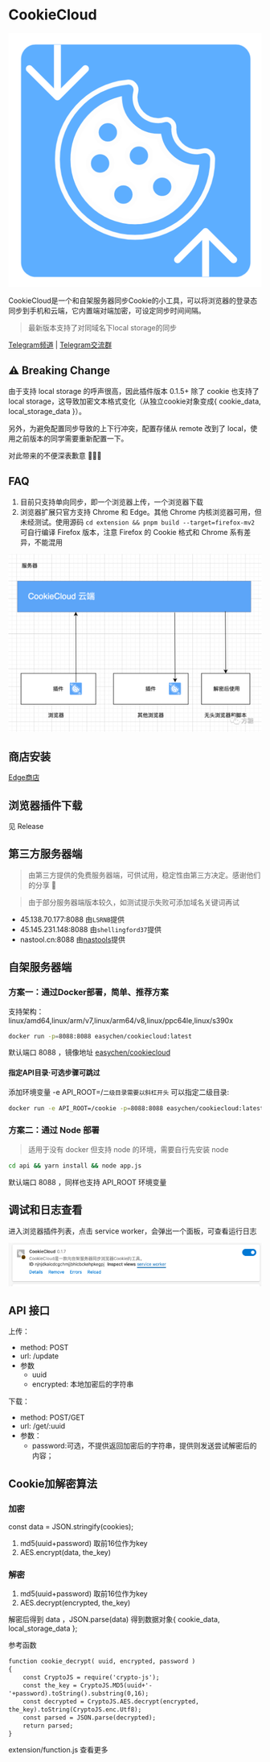 # CookieCloud

![](extension/assets/icon.png)

CookieCloud是一个和自架服务器同步Cookie的小工具，可以将浏览器的登录态同步到手机和云端，它内置端对端加密，可设定同步时间间隔。

> 最新版本支持了对同域名下local storage的同步

[Telegram频道](https://t.me/CookieCloudTG) | [Telegram交流群](https://t.me/CookieCloudGroup)

## ⚠️ Breaking Change

由于支持 local storage 的呼声很高，因此插件版本 0.1.5+ 除了 cookie 也支持了 local storage，这导致加密文本格式变化（从独立cookie对象变成{ cookie_data, local_storage_data }）。

另外，为避免配置同步导致的上下行冲突，配置存储从 remote 改到了 local，使用之前版本的同学需要重新配置一下。

对此带来的不便深表歉意 🙇🏻‍♂️

## FAQ

1. 目前只支持单向同步，即一个浏览器上传，一个浏览器下载
2. 浏览器扩展只官方支持 Chrome 和 Edge。其他 Chrome 内核浏览器可用，但未经测试。使用源码 `cd extension && pnpm build --target=firefox-mv2` 可自行编译 Firefox 版本，注意 Firefox 的 Cookie 格式和 Chrome 系有差异，不能混用

![](images/20230121092535.png)  


## 商店安装

[Edge商店](https://microsoftedge.microsoft.com/addons/detail/cookiecloud/bffenpfpjikaeocaihdonmgnjjdpjkeo)

## 浏览器插件下载

见 Release

## 第三方服务器端

> 由第三方提供的免费服务器端，可供试用，稳定性由第三方决定。感谢他们的分享 👏

> 由于部分服务器端版本较久，如测试提示失败可添加域名关键词再试

- 45.138.70.177:8088 由`LSRNB`提供
- 45.145.231.148:8088 由`shellingford37`提供
- nastool.cn:8088 由[nastools](https://github.com/jxxghp/nas-tools)提供

## 自架服务器端

### 方案一：通过Docker部署，简单、推荐方案

支持架构：linux/amd64,linux/arm/v7,linux/arm64/v8,linux/ppc64le,linux/s390x

```bash
docker run -p=8088:8088 easychen/cookiecloud:latest
```
默认端口 8088 ，镜像地址 [easychen/cookiecloud](https://hub.docker.com/r/easychen/cookiecloud)

#### 指定API目录·可选步骤可跳过

添加环境变量 -e API_ROOT=/`二级目录需要以斜杠开头` 可以指定二级目录:

```bash
docker run -e API_ROOT=/cookie -p=8088:8088 easychen/cookiecloud:latest
```

### 方案二：通过 Node 部署

> 适用于没有 docker 但支持 node 的环境，需要自行先安装 node

```bash
cd api && yarn install && node app.js
```
默认端口 8088 ，同样也支持 API_ROOT 环境变量

## 调试和日志查看

进入浏览器插件列表，点击 service worker，会弹出一个面板，可查看运行日志

![](images/20230121095327.png)  




## API 接口

上传：

- method: POST
- url: /update
- 参数
  - uuid
  - encrypted: 本地加密后的字符串

下载：

- method: POST/GET
- url: /get/:uuid
- 参数：
   - password:可选，不提供返回加密后的字符串，提供则发送尝试解密后的内容；


## Cookie加解密算法

### 加密

const data = JSON.stringify(cookies);

1. md5(uuid+password) 取前16位作为key
2. AES.encrypt(data, the_key)

### 解密

1. md5(uuid+password) 取前16位作为key
2. AES.decrypt(encrypted, the_key)

解密后得到 data ，JSON.parse(data) 得到数据对象{ cookie_data, local_storage_data };

参考函数

```node
function cookie_decrypt( uuid, encrypted, password )
{
    const CryptoJS = require('crypto-js');
    const the_key = CryptoJS.MD5(uuid+'-'+password).toString().substring(0,16);
    const decrypted = CryptoJS.AES.decrypt(encrypted, the_key).toString(CryptoJS.enc.Utf8);
    const parsed = JSON.parse(decrypted);
    return parsed;
}
```

extension/function.js 查看更多
